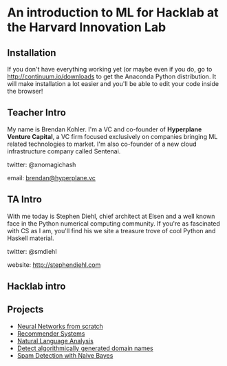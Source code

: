 # An introduction to ML for Hacklab at the Harvard Innovation Lab

## Installation
If you don't have everything working yet (or maybe even if you do, go to http://continuum.io/downloads to get
the Anaconda Python distribution. It will make installation a lot easier and you'll be able to edit your code
inside the browser!

## Teacher Intro
My name is Brendan Kohler. I'm a VC and co-founder of **Hyperplane Venture Capital**, a VC firm focused exclusively
on companies bringing ML related technologies to market. I'm also co-founder of a new cloud infrastructure company
called Sentenai.

twitter: @xnomagichash

email: brendan@hyperplane.vc

## TA Intro
With me today is Stephen Diehl, chief architect at Elsen and a well known face in the Python numerical computing community.
If you're as fascinated with CS as I am, you'll find his we site a treasure trove of cool Python and Haskell material.

twitter: @smdiehl

website: http://stephendiehl.com

## Hacklab intro



## Projects

- [Neural Networks from scratch](https://github.com/dennybritz/nn-from-scratch/blob/master/nn-from-scratch.ipynb)
- [Recommender Systems](http://nbviewer.ipython.org/github/jdwittenauer/ipython-notebooks/blob/master/ML-Exercise8.ipynb)
- [Natural Language Analysis](https://github.com/jdwittenauer/ipython-notebooks/blob/master/NLTK.ipynb)
- [Detect algorithmically generated domain names](http://nbviewer.ipython.org/github/ClickSecurity/data_hacking/blob/master/dga_detection/DGA_Domain_Detection.ipynb)
- [Spam Detection with Naive Bayes](https://github.com/carljv/Will_it_Python/blob/master/MLFH/CH3/ch3_nltk.ipynb)
